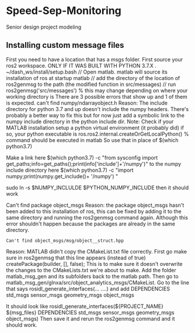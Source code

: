 # Speed-Sep-Monitoring
Senior design project modeling




## Installing custom message files 
First you need to have a location that has a msgs folder.
First source your ros2 workspace. ONLY IF IT WAS BUILT WITH PYTHON 3.7.X
    . ~/dash_ws/install/setup.bash
// Open matlab. matlab will source its installation of ros at startup
    matlab
// add the directory of the location of ros2genmsg to the path (the modified function in src/messages)
// run ros2genmsg('src/messages')  % this may change depending on where your working directory is
There are 3 possible errors that show up and 1 of them is expected.
    can't find numpy/ndarrayobject.h
Reason: The include directory for python 3.7 and up doesn't include the numpy headers.
There's probably a better way to fix this but for now just add a symbolic link to the numpy include directory in the python include dir.
Note: Check if your MATLAB installation setup a python virtual environment (it probably did)
if so, your python executable is 
    ros.ros2.internal.createOrGetLocalPython() % command should be executed in matlab
So use that in place of 
    $(which python3.7)

Make a link here
    $(which python3.7) -c "from sysconfig import get_paths;info=get_paths();print(info['include']+'/numpy')"
to the numpy include directory here
    $(which python3.7) -c "import numpy;print(numpy.get_include()+ '/numpy') "

sudo ln -s $NUMPY_INCLULDE $PYTHON_NUMPY_INCLUDE
then it should work

   Can't find package object_msgs
Reason: the package object_msgs hasn't been added to this installation of ros,  this can be fixed by adding it to the same directory and running 
the ros2genmsg command again. Although this error shouldn't happen because the packages are already in the same directory.

    Can't find object_msgs/msg/object__struct.hpp
Reason: MATLAB didn't copy the CMakeList.txt file correctly. First go make sure in ros2genmsg that this line appears (instead of true)
    createPackage(builder, [], false);
This is to make sure it doesn't overwrite the changes to the CMakeLists.txt we're about to make.
Add the folder matlab_msg_gen and its subfolders back to the matlab path. Then go to matlab_msg_gen/glnxa/src/object_analytics_msgs/CMakeList.
Go to the line that says 
    rosidl_generate_interfaces(...
....)
and add DEPENDENCIES std_msgs sensor_msgs geometry_msgs object_msgs

It should look like
    rosidl_generate_interfaces(${PROJECT_NAME}
    ${msg_files}
    DEPENDENCIES std_msgs sensor_msgs geometry_msgs object_msgs)
Then save it and rerun the ros2genmsg command and it should work.

